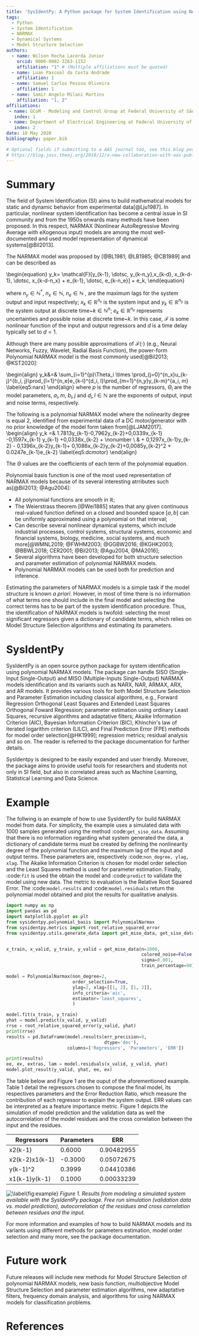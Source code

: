 ```yaml
---
title: 'SysIdentPy: A Python package for System Identification using NARMAX models'
tags:
  - Python
  - System Identification
  - NARMAX
  - Dynamical Systems
  - Model Structure Selection
authors:
  - name: Wilson Rocha Lacerda Junior
    orcid: 0000-0002-3263-1152
    affiliation: "1" # (Multiple affiliations must be quoted)
  - name: Luan Pascoal da Costa Andrade
    affiliation: 1
  - name: Samuel Carlos Pessoa Oliveira
    affiliation: 1
  - name: Samir Angelo Milani Martins
    affiliation: "1, 2"
affiliations:
 - name: GCoM - Modeling and Control Group at Federal University of São João del-Rei
   index: 1
 - name: Department of Electrical Engineering at Federal University of São João del-Rei
   index: 2
date: 18 May 2020
bibliography: paper.bib

# Optional fields if submitting to a AAS journal too, see this blog post:
# https://blog.joss.theoj.org/2018/12/a-new-collaboration-with-aas-publishing
---
```


# Summary

The field of System Identification (SI) aims to build mathematical models for static and dynamic behavior from experimental data[@Lju1987]. In particular, nonlinear system identification has become a central issue in SI community and from the $1950$s onwards many methods have been proposed. In this respect, NARMAX (Nonlinear AutoRegressive Moving Average with eXogenous input) models are among the most well-documented and used model representation of dynamical systems[@Bil2013].

The NARMAX model was proposed by [@BL1981; @LB1985; @CB1989] and can be described as

\begin{equation}
y_k= \mathcal{F}[y_{k-1}, \dotsc, y_{k-n_y},x_{k-d}, x_{k-d-1}, \dotsc, x_{k-d-n_x} + e_{k-1}, \dotsc, e_{k-n_e}] + e_k,
\end{equation}

where $n_y\in \mathbb{N}^*$, $n_x \in \mathbb{N}$, $n_e \in \mathbb{N}$ , are the maximum lags for the system output and input respectively; $x_k \in \mathbb{R}^{n_x}$ is the system input and $y_k \in \mathbb{R}^{n_y}$ is the system output at discrete time~$k \in \mathbb{N}^n$; $e_k \in \mathbb{R}^{n_e}$ represents uncertainties and possible noise at discrete time~$k$. In this case, $\mathcal{F}$ is some nonlinear function of the input and output regressors and $d$ is a time delay typically set to $d=1$.

Although there are many possible approximations of $\mathcal{F}(\cdot)$ (e.g., Neural Networks, Fuzzy, Wavelet, Radial Basis Function), the power-form Polynomial NARMAX model is the most commonly used[@Bil2013; @KST2020]:

\begin{align}
             y_k&=& \sum_{i=1}^{p}\Theta_i \times \prod_{j=0}^{n_x}u_{k-j}^{b_i, j}\prod_{l=1}^{n_e}e_{k-l}^{d_i, l}\prod_{m=1}^{n_y}y_{k-m}^{a_i, m}
\label{eq5:narx}
\end{align}
where $p$ is the number of regressors, $\Theta_i$ are the model parameters, $a_i, m$, $b_i, j$ and $d_i, l \in \mathbb{N}$ are the exponents of output, input and noise terms, respectively.

The following is a polynomial NARMAX model where the nolinearity degree is equal $2$, identified from experimental data of a DC motor/generator with no prior knowledge of the model form taken from[@LJAM2017].
	\begin{align}
	y_k =& 1.7813y_{k-1}-0,7962y_{k-2}+0,0339x_{k-1} -0,1597x_{k-1} y_{k-1} +0,0338x_{k-2} + \nonumber \\
	& + 0,1297x_{k-1}y_{k-2} - 0,1396x_{k-2}y_{k-1}+ 0,1086x_{k-2}y_{k-2}+0,0085y_{k-2}^2 + 0.0247e_{k-1}e_{k-2}
	\label{eq5:dcmotor}
	\end{align}

The $\Theta$ values are the coefficients of each term of the polynomial equation.

Polynomial basis function is one of the most used representation of NARMAX models because of its several  interesting atrributes such as[@Bil2013; @Agu2004]:

- All polynomial functions are smooth in $\mathbb{R}$;
- The Weierstrass theorem [@Wei1885] states that any given continuous real-valued function defined on a closed and bounded space $[a,b]$ can be uniformly approximated using a polynomial on that interval;
- Can describe several nonlinear dynamical systems, which include industrial processes, control systems, structural systems, economic and financial systems, biology, medicine, social systems, and much more[@WMNL2019; @FWHM2003; @GGBW2016; @KGHK2003; @BBWL2018; CER2001; @Bil2013; @Agu2004, @MA2016];
- Several algorithms have been developed for both structure selection and parameter estimation of polynomial NARMAX models.
- Polynomial NARMAX models can be used both for prediction and inference.

Estimating the parameters of NARMAX models is a simple task if the model structure is known *a priori*. However, in most of time there is no information of what terms one should include in the final model and selecting the correct terms has to be part of the system identification procedure. Thus, the identification of NARMAX models is twofold: selecting the most significant regressors given a dictionary of candidate terms, which relies on Model Structure Selection algorithms and estimating its parameters.

# SysIdentPy

SysIdentPy is an open source python package for system identification using polynomial NARMAX models. The package can handle SISO (Single-Input Single-Output) and MISO (Multiple-Inputs Single-Output) NARMAX models identification and its variants such as NARX, NAR, ARMAX, ARX, and AR models. It provides various tools for both Model Structure Selection and Parameter Estimation including classical algorithms, e.g., Forward Regression Orthogonal Least Squares and Extended Least Squares Orthogonal Foward Regression; parameter estimation using ordinary Least Squares, recursive algorithms and adaptative filters; Akaike Information Criterion (AIC), Bayesian Information Criterion (BIC), Khinchin's law of iterated logarithm criterion (LILC), and Final Prediction Error (FPE) methods for model order selection[@HK1999]; regression metrics; residual analysis  and so on. The reader is referred to the package documentation for further details.

SysIdentpy is designed to be easily expanded and user friendly. Moreover, the package aims to provide useful tools for researchers and students not only in SI field, but also in correlated areas such as Machine Learning, Statistical Learning and Data Science.

# Example

The follwing is an example of how to use SysIdentPy for build NARMAX model from data. For simplicity, the example uses a simulated data with $1000$ samples generated using the method :code:`get_siso_data`. Assuming that there is no information regarding what system generated the data, a dictionary of candidate terms must be created by defining the nonlinearity degree of the polynomial function and the maximum lag of the input and output terms. These parameters are, respectively :code:`non_degree, ylag, xlag`. The Akaike Information Criterion is chosen for model order selection and the Least Squares method is used for parameter estimation. Finally, :code:`fit` is used the obtain the model and :code:`predict` to validate the model using new data.
The metric to evaluation is the Relative Root Squared Error. The :code:`model.results` and :code:`model.residuals` return the polynomial model obtained and plot the results for qualitative analysis.

```python
import numpy as np
import pandas as pd
import matplotlib.pyplot as plt
from sysidentpy.polynomial_basis import PolynomialNarmax
from sysidentpy.metrics import root_relative_squared_error
from sysidentpy.utils.generate_data import get_miso_data, get_siso_data


x_train, x_valid, y_train, y_valid = get_miso_data(n=1000,
                                                   colored_noise=False,
                                                   sigma=0.001,
                                                   train_percentage=90)

model = PolynomialNarmax(non_degree=2,
                         order_selection=True,
                         ylag=2, xlag=[[1, 2], [1, 2]],
                         info_criteria='aic',
                         estimator='least_squares',
                         )

model.fit(x_train, y_train)
yhat = model.predict(x_valid, y_valid)
rrse = root_relative_squared_error(y_valid, yhat)
print(rrse)
results = pd.DataFrame(model.results(err_precision=8,
                                     dtype='dec'),
                       columns=['Regressors', 'Parameters', 'ERR'])

print(results)
ee, ex, extras, lam = model.residuals(x_valid, y_valid, yhat)
model.plot_result(y_valid, yhat, ee, ex)
```

The table below and Figure 1 are the ouput of the aforementioned example. Table 1 detail the regressors chosen to compose the final model, its respectives parameters and the Error Reduction Ratio, which measure the contribution of each regressor to explain the system output. ERR values can be interpreted as a feature importance metric. Figure 1 depicts the simulation of model prediction and the validation data as well the autocorrelation of the model residues and the cross correlation between the input and the residues.

| Regressors     | Parameters | ERR        |
|----------------|------------|------------|
| x2(k-1)        | 0.6000     | 0.90482955 |
| x2(k-2)x1(k-1) | -0.3000    | 0.05072675 |
| y(k-1)^2       | 0.3999     | 0.04410386 |
| x1(k-1)y(k-1)  | 0.1000     | 0.00033239 |


![\label{fig:example}](output_16_0.png)
_Figure 1. Results from modeling a simulated system available with the SysIdentPy package. Free run simulation (validation data vs. model prediction), autocorrelation of the residues and cross correlation between residues and the input._

For more information and examples of how to build NARMAX models and its variants using different methods for parameters estimation, model order selection and many more, see the package documentation.

# Future work

Future releases will include new methods for Model Structure Selection of polynomial NARMAX models, new basis function, multiobjective Model Structure Selection and parameter estimation algorithms, new adaptative filters, frequency domain analysis, and algorithms for using NARMAX models for classification problems.

# References